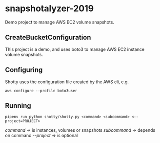 # snapshotalyzer-2019

Demo project to manage AWS EC2 volume snapshots.

## CreateBucketConfiguration

This project is a demo, and uses boto3 to manage
AWS EC2 instance volume snapshots.

## Configuring

Shotty uses the configuration file created by the AWS cli, e.g.

`aws configure --profile boto3user`

## Running

`pipenv run python shotty/shotty.py <command> <subcommand>
<--project=PROJECT>`

*command* => is instances, volumes or snapshots
*subcommand* => depends on command
*--project* => is optional
